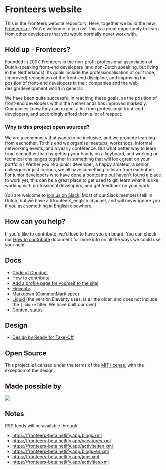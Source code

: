 # Fronteers website

This is the Fronteers website repository. Here, together we build the new [Fronteers.nl](https://fronteers.nl). You're welcome to join us! This is a great opportunity to learn from other developers that you would normally never work with.

## Hold up - Fronteers?

Founded in 2007, Fronteers is the non-profit professional association of Dutch-speaking front-end developers (and non-Dutch speaking, but living in the Netherlands). Its goals include the professionalisation of our trade, (improved) recognition of the front-end discipline, and improving the position of front-end developers in their companies and the web design/development world in general.

We have been quite successful in reaching these goals, as the position of front-end developers within the Netherlands has improved markedly. Companies know they can expect a lot from professional front-end developers, and accordingly afford them a lot of respect.

### Why is this project open sourced?

We are a community that wants to be inclusive, and we promote learning from eachother. To this end we organise meetups, workshops, informal networking events, and a yearly conference. But what better way to learn from eachother than by getting your hands on a keyboard, and working on technical challenges together in something that will look great on your portfolio? Wether you're a junior developer, a happy amateur, a senior colleague or just curious, we all have something to learn from eachother. For junior developers who have done a bootcamp but haven't found a place to work yet, this can be a great place to get used to git, learn what it is like working with professional developers, and get feedback on your work.

You are welcome to [join us on Slack](https://fronteers-slack.herokuapp.com/). Most of our Slack members talk in Dutch, but we have a #fronteers_english channel, and will never ignore you if you ask something in English elsewhere.

## How can you help?

If you'd like to contribute, we'd love to have you on board. You can check our [How to contribute](docs/contribute.md) document for more info on all the ways we could use your help!

## Docs

- [Code of Conduct](docs/code-of-conduct.md)
- [How to contribute](docs/contribute.md)
- [Add a profile page for yourself to the site!](docs/represent.md)
- [Eleventy](https://www.11ty.dev/docs/)
- [Markdown (CommonMark spec)](https://spec.commonmark.org/0.29/)
- [Liquid](https://shopify.github.io/liquid/) (the version Eleventy uses, is a little older, and does not include the `| where` filter. We have built our own)
- [Content status](../../issues/204)

## Design

- [Design by Ready for Take-Off](https://xd.adobe.com/view/bd533314-bf05-4cbe-b634-499f8f25dbbc-e800/)

## Open Source

This project is licensed under the terms of the [MIT license](LICENSE), with the exception of the design.

## Made possible by

<a href="https://www.netlify.com">
  <img src="https://www.netlify.com/img/global/badges/netlify-dark.svg"/>
</a>

## Notes

RSS feeds will be available through:

- https://fronteers-beta.netlify.app/blogs.xml
- https://fronteers-beta.netlify.app/vacatures.xml
- https://fronteers-beta.netlify.app/activiteiten.xml
- https://fronteers-beta.netlify.app/blogs-en.xml
- https://fronteers-beta.netlify.app/jobs.xml
- https://fronteers-beta.netlify.app/activities.xml
